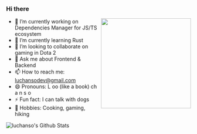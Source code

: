 ### Hi there

<img align="right" src="https://media.giphy.com/media/LmNwrBhejkK9EFP504/giphy.gif" width="245">

- 🏹 I’m currently working on Dependencies Manager for JS/TS ecosystem
- 🌱 I’m currently learning Rust
- 👯 I’m looking to collaborate on gaming in Dota 2
- 💬 Ask me about Frontend & Backend
- 📫 How to reach me: luchansodev@gmail.com
- 😄 Pronouns: L oo (like a book) ch a n s o
- ⚡ Fun fact: I can talk with dogs
- 🎏 Hobbies: Cooking, gaming, hiking

<img align="left" alt="luchanso's Github Stats" src="https://github-readme-stats.vercel.app/api?username=luchanso&show_icons=true&hide_border=true" />
